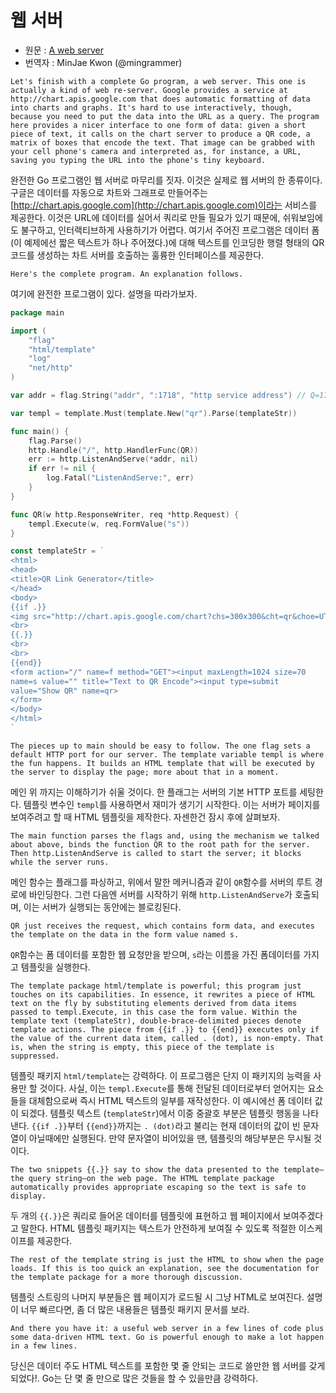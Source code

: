 # 웹 서버
* 원문 : [A web server](https://golang.org/doc/effective_go.html#web_server)
* 번역자 : MinJae Kwon (@mingrammer)

`Let's finish with a complete Go program, a web server. This one is actually a kind of web re-server. Google provides a service at http://chart.apis.google.com that does automatic formatting of data into charts and graphs. It's hard to use interactively, though, because you need to put the data into the URL as a query. The program here provides a nicer interface to one form of data: given a short piece of text, it calls on the chart server to produce a QR code, a matrix of boxes that encode the text. That image can be grabbed with your cell phone's camera and interpreted as, for instance, a URL, saving you typing the URL into the phone's tiny keyboard.`

완전한 Go 프로그램인 웹 서버로 마무리를 짓자. 이것은 실제로 웹 서버의 한 종류이다. 구글은 데이터를 자동으로 차트와 그래프로 만들어주는 [http://chart.apis.google.com](http://chart.apis.google.com)이라는 서비스를 제공한다. 이것은 URL에 데이터를 실어서 쿼리로 만들 필요가 있기 때문에, 쉬워보임에도 불구하고, 인터랙티브하게 사용하기가 어렵다. 여기서 주어진 프로그램은 데이터 폼 (이 예제에선 짧은 텍스트가 하나 주어졌다.)에 대해 텍스트를 인코딩한 행렬 형태의 QR코드를 생성하는 차트 서버를 호출하는 훌륭한 인터페이스를 제공한다. 

`Here's the complete program. An explanation follows.`

여기에 완전한 프로그램이 있다. 설명을 따라가보자.

```go
package main

import (
    "flag"
    "html/template"
    "log"
    "net/http"
)

var addr = flag.String("addr", ":1718", "http service address") // Q=17, R=18

var templ = template.Must(template.New("qr").Parse(templateStr))

func main() {
    flag.Parse()
    http.Handle("/", http.HandlerFunc(QR))
    err := http.ListenAndServe(*addr, nil)
    if err != nil {
        log.Fatal("ListenAndServe:", err)
    }
}

func QR(w http.ResponseWriter, req *http.Request) {
    templ.Execute(w, req.FormValue("s"))
}

const templateStr = `
<html>
<head>
<title>QR Link Generator</title>
</head>
<body>
{{if .}}
<img src="http://chart.apis.google.com/chart?chs=300x300&cht=qr&choe=UTF-8&chl={{.}}" />
<br>
{{.}}
<br>
<br>
{{end}}
<form action="/" name=f method="GET"><input maxLength=1024 size=70
name=s value="" title="Text to QR Encode"><input type=submit
value="Show QR" name=qr>
</form>
</body>
</html>
`
```

`The pieces up to main should be easy to follow. The one flag sets a default HTTP port for our server. The template variable templ is where the fun happens. It builds an HTML template that will be executed by the server to display the page; more about that in a moment.`

메인 위 까지는 이해하기가 쉬울 것이다. 한 플래그는 서버의 기본 HTTP 포트를 세팅한다. 템플릿 변수인 `templ`를 사용하면서 재미가 생기기 시작한다. 이는 서버가 페이지를 보여주려고 할 때 HTML 템플릿을 제작한다. 자센한건 잠시 후에 살펴보자.

`The main function parses the flags and, using the mechanism we talked about above, binds the function QR to the root path for the server. Then http.ListenAndServe is called to start the server; it blocks while the server runs.`

메인 함수는 플래그를 파싱하고, 위에서 말한 메커니즘과 같이 `QR`함수를 서버의 루트 경로에 바인딩한다. 그런 다음엔 서버를 시작하기 위해 `http.ListenAndServe`가 호출되며, 이는 서버가 실행되는 동안에는 블로킹된다. 

`QR just receives the request, which contains form data, and executes the template on the data in the form value named s.`

`QR`함수는 폼 데이터를 포함한 웹 요청만을 받으며, `s`라는 이름을 가진 폼데이터를 가지고 템플릿을 실행한다.

`The template package html/template is powerful; this program just touches on its capabilities. In essence, it rewrites a piece of HTML text on the fly by substituting elements derived from data items passed to templ.Execute, in this case the form value. Within the template text (templateStr), double-brace-delimited pieces denote template actions. The piece from {{if .}} to {{end}} executes only if the value of the current data item, called . (dot), is non-empty. That is, when the string is empty, this piece of the template is suppressed.`

템플릿 패키지 `html/template`는 강력하다. 이 프로그램은 단지 이 패키지의 능력을 사용만 할 것이다. 사실, 이는 `templ.Execute`를 통해 전달된 데이터로부터 얻어지는 요소들을 대체함으로써 즉시 HTML 텍스트의 일부를 재작성한다. 이 예시에선 폼 데이터 값이 되겠다. 템플릿 텍스트 (`templateStr`)에서 이중 중괄호 부분은 템플릿 행동을 나타낸다. `{{if .}}`부터 `{{end}}`까지는 `. (dot)`라고 불리는 현재 데이터의 값이 빈 문자열이 아닐때에만 실행된다. 만약 문자열이 비어있을 땐, 템플릿의 해당부분은 무시될 것이다.

`The two snippets {{.}} say to show the data presented to the template—the query string—on the web page. The HTML template package automatically provides appropriate escaping so the text is safe to display.`

두 개의 `{{.}}`은 쿼리로 들어온 데이터를 템플릿에 표현하고 웹 페이지에서 보여주겠다고 말한다. HTML 템플릿 패키지는 텍스트가 안전하게 보여질 수 있도록  적절한 이스케이프를 제공한다.

`The rest of the template string is just the HTML to show when the page loads. If this is too quick an explanation, see the documentation for the template package for a more thorough discussion.`

템플릿 스트링의 나머지 부분들은 웹 페이지가 로드될 시 그냥 HTML로 보여진다. 설명이 너무 빠르다면, 좀 더 많은 내용들은 템플릿 패키지 문서를 보라.

`And there you have it: a useful web server in a few lines of code plus some data-driven HTML text. Go is powerful enough to make a lot happen in a few lines.`

당신은 데이터 주도 HTML 텍스트를 포함한 몇 줄 안되는 코드로 쓸만한 웹 서버를 갖게되었다!. Go는 단 몇 줄 만으로 많은 것들을 할 수 있을만큼 강력하다.
